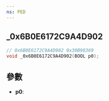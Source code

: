 ```yaml
---
ns: PED
---
```

## _0x6B0E6172C9A4D902

```c
// 0x6B0E6172C9A4D902 0x30B98369
void _0x6B0E6172C9A4D902(BOOL p0);
```


## 參數
* **p0**: 

